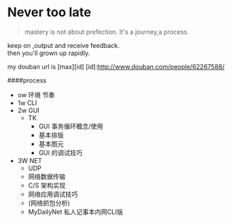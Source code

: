 Never too late
====
>mastery is not about prefection. It's a journey,a process.  

keep on ,output and receive feedback.  
then you'll grown up rapidly.

my douban url is [max][id]
[id]:http://www.douban.com/people/62267588/

####process
* ow 环境 节奏
* 1w CLI
* 2w GUI 
  * TK
    * GUI 事务循环概念/使用
    * 基本排版
    * 基本图元
    * GUI 的调试技巧
* 3W NET
  * UDP 
  * 网络数据传输
  * C/S 架构实现
  * 网络应用调试技巧
  * (网络抓包分析)
  * MyDailyNet 私人记事本内网CLI版
  


